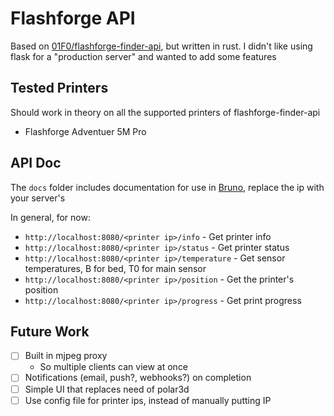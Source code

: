 # Flashforge API

Based on [01F0/flashforge-finder-api](https://github.com/01F0/flashforge-finder-api), but written in rust.
I didn't like using flask for a "production server" and wanted to add some features

## Tested Printers
Should work in theory on all the supported printers of flashforge-finder-api
* Flashforge Adventuer 5M Pro

## API Doc

The `docs` folder includes documentation for use in [Bruno](https://www.usebruno.com/), replace the ip with your server's

In general, for now:
* `http://localhost:8080/<printer ip>/info` - Get printer info
* `http://localhost:8080/<printer ip>/status` - Get printer status
* `http://localhost:8080/<printer ip>/temperature` - Get sensor temperatures, B for bed, T0 for main sensor
* `http://localhost:8080/<printer ip>/position` - Get the printer's position
* `http://localhost:8080/<printer ip>/progress` - Get print progress

## Future Work

* [ ] Built in mjpeg proxy 
  * So multiple clients can view at once
* [ ] Notifications (email, push?, webhooks?) on completion
* [ ] Simple UI that replaces need of polar3d
* [ ] Use config file for printer ips, instead of manually putting IP